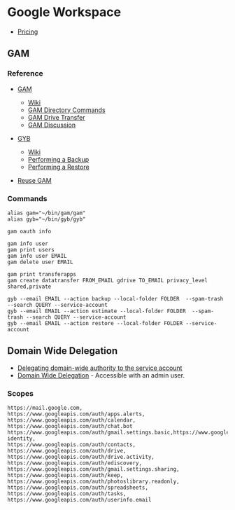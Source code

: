 # Google Workspace

- [Pricing](https://workspace.google.com/pricing)

## GAM

### Reference

- [GAM](https://github.com/GAM-team/GAM)

  - [Wiki](https://github.com/GAM-team/GAM/wiki/GoogleDriveManagement#creating-and-uploading-drive-files-for-users)
  - [GAM Directory Commands](https://github.com/GAM-team/GAM/wiki/GAM3DirectoryCommands)
  - [GAM Drive Transfer](https://github.com/GAM-team/GAM/wiki/Data-Transfers#request-a-data-transfer)
  - [GAM Discussion](https://groups.google.com/g/google-apps-manager)

- [GYB](https://github.com/GAM-team/got-your-back)
  - [Wiki](https://github.com/GAM-team/got-your-back/wiki)
  - [Performing a Backup](https://github.com/GAM-team/got-your-back/wiki#performing-a-backup)
  - [Performing a Restore](https://github.com/GAM-team/got-your-back/wiki#performing-a-restore)
- [Reuse GAM](https://groups.google.com/g/google-apps-manager/c/DsWO3PKSAAM)

### Commands

```
alias gam="~/bin/gam/gam"
alias gyb="~/bin/gyb/gyb"

gam oauth info

gam info user
gam print users
gam info user EMAIL
gam delete user EMAIL

gam print transferapps
gam create datatransfer FROM_EMAIL gdrive TO_EMAIL privacy_level shared,private

gyb --email EMAIL --action backup --local-folder FOLDER  --spam-trash --search QUERY --service-account
gyb --email EMAIL --action estimate --local-folder FOLDER  --spam-trash --search QUERY --service-account
gyb --email EMAIL --action restore --local-folder FOLDER --service-account
```

## Domain Wide Delegation

- [Delegating domain-wide authority to the service account](https://developers.google.com/identity/protocols/oauth2/service-account#delegatingauthority)
- [Domain Wide Delegation](https://admin.google.com/ac/accountchooser?continue=https://admin.google.com/ac/owl/domainwidedelegation) - Accessible with an admin user.

### Scopes

```
https://mail.google.com,
https://www.googleapis.com/auth/apps.alerts,
https://www.googleapis.com/auth/calendar,
https://www.googleapis.com/auth/chat.bot
https://www.googleapis.com/auth/gmail.settings.basic,https://www.googleapis.com/auth/cloud-identity,
https://www.googleapis.com/auth/contacts,
https://www.googleapis.com/auth/drive,
https://www.googleapis.com/auth/drive.activity,
https://www.googleapis.com/auth/ediscovery,
https://www.googleapis.com/auth/gmail.settings.sharing,
https://www.googleapis.com/auth/keep,
https://www.googleapis.com/auth/photoslibrary.readonly,
https://www.googleapis.com/auth/spreadsheets,
https://www.googleapis.com/auth/tasks,
https://www.googleapis.com/auth/userinfo.email
```
